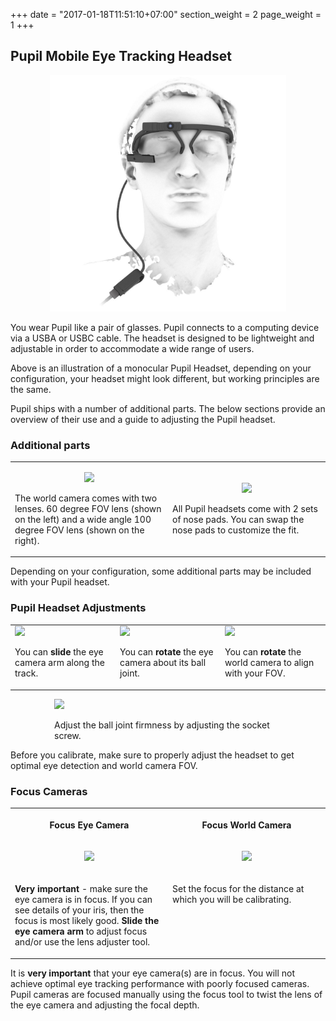 +++
date = "2017-01-18T11:51:10+07:00"
section_weight = 2
page_weight = 1
+++

## Pupil Mobile Eye Tracking Headset

<p align="center">
  <img class="padTop--2 padBottom--2" style="max-width: 75%;" src="/images/headset/pupil_w120_e120.jpg" /> 
</p>

You wear Pupil like a pair of glasses. Pupil connects to a computing device via a USBA or USBC cable. The headset is designed to be lightweight and adjustable in order to accommodate a wide range of users. 

Above is an illustration of a monocular Pupil Headset, depending on your configuration, your headset might look different, but working principles are the same.

Pupil ships with a number of additional parts. The below sections provide an overview of their use and a guide to adjusting the Pupil headset. 

### Additional parts

<table>
  <tr>
    <td width="50%">
      <p align="center">
        <img style="max-width: 90%;" src="https://raw.githubusercontent.com/wiki/pupil-labs/pupil/media/basic-workflow/pupil-hardware/headset/pupil-parts-1.png" width="100%">
      </p>
      <p>The world camera comes with two lenses. 60 degree FOV lens (shown on the left) and a wide angle 100 degree FOV lens (shown on the right).</p>
    </td>
    <td width="50%">
      <p align="center">
        <img style="max-width: 90%;" src="https://raw.githubusercontent.com/wiki/pupil-labs/pupil/media/basic-workflow/pupil-hardware/headset/pupil-parts-3.png" width="100%">
      </p>
      <p>All Pupil headsets come with 2 sets of nose pads. You can swap the nose pads to customize the fit.</p>
    </td>
  </tr>
</table>

<aside class="notice">
Depending on your configuration, some additional parts may be included with your Pupil headset.
</aside>

### Pupil Headset Adjustments

<table>
  <tr>
    <td width="33.333%">
      <img src="https://raw.githubusercontent.com/wiki/pupil-labs/pupil/media/basic-workflow/pupil-hardware/headset/eyearm.gif" width="100%">
      <p>You can <b>slide</b> the eye camera arm along the track.</p>
    </td>
    <td width="33.333%">
      <img src="https://raw.githubusercontent.com/wiki/pupil-labs/pupil/media/basic-workflow/pupil-hardware/headset/eyerotate.gif" width="100%">
      <p>You can <b>rotate</b> the eye camera about its ball joint.</p>
    </td>
    <td width="33.333%">
      <img src="https://raw.githubusercontent.com/wiki/pupil-labs/pupil/media/basic-workflow/pupil-hardware/headset/world.gif" width="100%">
      <p>You can <b>rotate</b> the world camera to align with your FOV.</p>
    </td>
  </tr>
</table>

<div class="content-container" style="padding: 0 5em;">
  <div class="flex-container flex-row-nowrap">
    <img style="max-width: 40%;" src="https://raw.githubusercontent.com/wiki/pupil-labs/pupil/media/basic-workflow/pupil-hardware/headset/eye-screw.png">
    <p>Adjust the ball joint firmness by adjusting the socket screw.</p>
  </div>
</div>

<aside class="notice">
  Before you calibrate, make sure to properly adjust the headset to get optimal eye detection and world camera FOV.
</aside>

### Focus Cameras

<table>
  <tr>
    <th><p align='center'>Focus Eye Camera</p></th>
    <th><p align='center'>Focus World Camera</p></th>       
  </tr>
  <tr>
    <td width="50%">
      <p align="center">
        <img style="max-width: 90%;" src="https://raw.githubusercontent.com/wiki/pupil-labs/pupil/media/basic-workflow/pupil-hardware/headset/pupil-parts-2.png" width="100%">
      </p>
    </td>
    <td width="50%">
      <p align="center">
        <img style="max-width: 90%;" src="https://raw.githubusercontent.com/wiki/pupil-labs/pupil/media/basic-workflow/pupil-hardware/headset/pupil-parts-4.png" width="100%">
      </p>
    </td>
  </tr>
  <tr>
    <td valign="top">
      <p><b>Very important</b> - make sure the eye camera is in focus. If you can see details of your iris, then the focus is most likely good. <b>Slide the eye camera arm</b> to adjust focus and/or use the lens adjuster tool.</p>
    </td>
    <td valign="top">
      <p>Set the focus for the distance at which you will be calibrating.</p>
    </td>
  </tr>
</table>

<aside class="notice">
  It is <strong>very important</strong> that your eye camera(s) are in focus. You will not achieve optimal eye tracking performance with poorly focused cameras. Pupil cameras are focused manually using the focus tool to twist the lens of the eye camera and adjusting the focal depth.
</aside>
